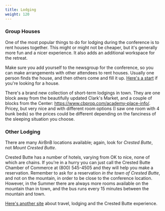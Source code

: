 ```yaml
---
title: Lodging
weight: 120
---
```


### Group Houses

One of the most popular things to do for lodging during the conference is to rent houses
together. This might or might not be cheaper, but it's generally more fun and
a nicer experience. It also adds an additional workspace for the retreat.

Make sure you add yourself to the newsgroup for the conference, so you can
make arrangements with other attendees to rent houses. Usually one person
finds the house, and then others come and fill it up.
<a href="https://www.google.com/search?q=vacation+rentals+crested+butte&oq=vacation+rentals+cre&aqs=chrome.0.0j69i57j0l4.7893j0j7&sourceid=chrome&ie=UTF-8" target="_blank">Here's a start</a> if you're looking for a house.

There's a brand new collection of short-term lodgings in town. They are one block away from the beautifully updated Clark's Market, and a couple of blocks from the Center:
<https://www.cbprop.com/academy-place-info/>.
Pricey, but very nice and with different room options (I saw one room with 4 bunk beds) so the prices could be different depending on the fanciness of the sleeping situation you choose.

### Other Lodging

There are many AirBnB locations available; again, look for *Crested Butte*, not
*Mount Crested Butte*.

Crested Butte has a number of hotels, varying from OK to nice, none of which
are chains. If you're in a hurry you can just call the Crested Butte Chamber of
Commerce at (800) 545-4505 and they will help you make a reservation.
Remember to ask for a reservation *in the town of Crested Butte*, and
not on the mountain, in order to be close to the conference location.
However, in the Summer there are always more rooms available on the
mountain than in town, and the bus runs every 15 minutes between the
mountain and town.

[Here's another site](http://travelcrestedbutte.com/) about travel,
lodging and the Crested Butte experience.
